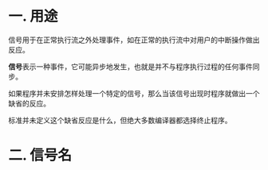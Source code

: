 # 一. 用途
信号用于在正常执行流之外处理事件，如在正常的执行流中对用户的中断操作做出反应。

**信号**表示一种事件，它可能异步地发生，也就是并不与程序执行过程的任何事件同步。

如果程序并未安排怎样处理一个特定的信号，那么当该信号出现时程序就做出一个缺省的反应。

标准并未定义这个缺省反应是什么，但绝大多数编译器都选择终止程序。

# 二. 信号名
